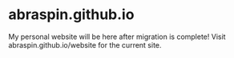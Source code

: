 # abraspin.github.io
My personal website will be here after migration is complete! Visit abraspin.github.io/website for the current site.
